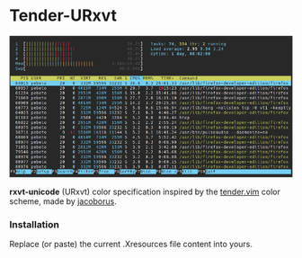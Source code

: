 # Tender-URxvt

![Tender-URxvt](./screenshots/htop_ss.png)

**rxvt-unicode** (URxvt) color specification inspired by the [tender.vim](https://github.com/jacoborus/tender.vim) color scheme, made by [jacoborus](https://github.com/jacoborus).

### Installation
Replace (or paste) the current .Xresources file content into yours.
